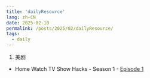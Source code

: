 ```yaml
---
title: 'dailyResource'
lang: zh-CN
date: 2025-02-10
permalink: /posts/2025/02/dailyResource/
tags:
  - daily
---
```


1. 美剧
- Home Watch TV Show  Hacks - Season 1 - [Episode 1](https://cineb.rs/watch-tv/watch-hacks-free-69823.4805626)